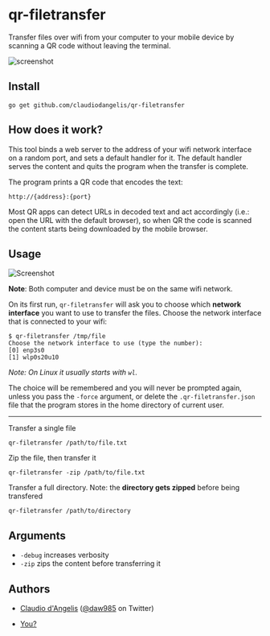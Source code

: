 # qr-filetransfer

Transfer files over wifi from your computer to your mobile device by scanning a QR code without leaving the terminal.

![screenshot](demo.gif)

## Install

```
go get github.com/claudiodangelis/qr-filetransfer
```

## How does it work?

This tool binds a web server to the address of your wifi network interface on a random port, and sets a default handler for it. The default handler serves the content and quits the program when the transfer is complete.

The program prints a QR code that encodes the text:

```
http://{address}:{port}
```

Most QR apps can detect URLs in decoded text and act accordingly (i.e.: open the URL with the default browser), so when QR the code is scanned the content starts being downloaded by the mobile browser.

## Usage
![Screenshot](screenshot.jpg)


**Note**: Both computer and device must be on the same wifi network.

On its first run, `qr-filetransfer` will ask you to choose which **network interface** you want to use to transfer the files. Choose the network interface that is connected to your wifi:

```
$ qr-filetransfer /tmp/file
Choose the network interface to use (type the number):
[0] enp3s0
[1] wlp0s20u10
```

_Note: On Linux it usually starts with `wl`._

The choice will be remembered and you will never be prompted again, unless you pass the `-force` argument, or delete the `.qr-filetransfer.json` file that the program stores in the home directory of current user.



---


Transfer a single file

```
qr-filetransfer /path/to/file.txt
```

Zip the file, then transfer it

```
qr-filetransfer -zip /path/to/file.txt
```

Transfer a full directory. Note: the **directory gets zipped** before being transfered

```
qr-filetransfer /path/to/directory
```


## Arguments

- `-debug` increases verbosity
- `-zip` zips the content before transferring it


## Authors

- [Claudio d'Angelis](claudiodangelis@gmail.com) ([@daw985](https://twitter.com/daw985) on Twitter)

- [You?](https://github.com/claudiodangelis/qr-filetransfer/fork)
